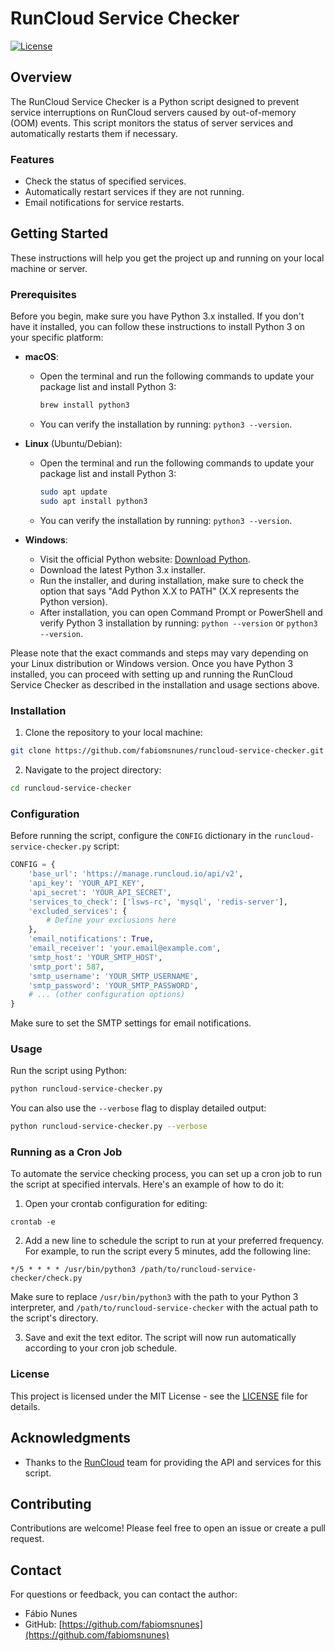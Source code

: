 # RunCloud Service Checker

[![License](https://img.shields.io/github/license/fabiomsnunes/runcloud-service-checker)](https://github.com/fabiomsnunes/runcloud-service-checker/blob/main/LICENSE)

## Overview

The RunCloud Service Checker is a Python script designed to prevent service interruptions on RunCloud servers caused by out-of-memory (OOM) events. This script monitors the status of server services and automatically restarts them if necessary.

### Features

- Check the status of specified services.
- Automatically restart services if they are not running.
- Email notifications for service restarts.

## Getting Started

These instructions will help you get the project up and running on your local machine or server.

### Prerequisites

Before you begin, make sure you have Python 3.x installed. If you don't have it installed, you can follow these instructions to install Python 3 on your specific platform:

- **macOS**:
  - Open the terminal and run the following commands to update your package list and install Python 3:
    ```bash
    brew install python3
    ```
  - You can verify the installation by running: `python3 --version`.

- **Linux** (Ubuntu/Debian):
  - Open the terminal and run the following commands to update your package list and install Python 3:
    ```bash
    sudo apt update
    sudo apt install python3
    ```
  - You can verify the installation by running: `python3 --version`.

- **Windows**:
  - Visit the official Python website: [Download Python](https://www.python.org/downloads/windows/).
  - Download the latest Python 3.x installer.
  - Run the installer, and during installation, make sure to check the option that says "Add Python X.X to PATH" (X.X represents the Python version).
  - After installation, you can open Command Prompt or PowerShell and verify Python 3 installation by running: `python --version` or `python3 --version`.

Please note that the exact commands and steps may vary depending on your Linux distribution or Windows version. Once you have Python 3 installed, you can proceed with setting up and running the RunCloud Service Checker as described in the installation and usage sections above.


### Installation

1. Clone the repository to your local machine:

```bash
git clone https://github.com/fabiomsnunes/runcloud-service-checker.git
```

2. Navigate to the project directory:

```bash
cd runcloud-service-checker
```

### Configuration

Before running the script, configure the `CONFIG` dictionary in the `runcloud-service-checker.py` script:

```python
CONFIG = {
    'base_url': 'https://manage.runcloud.io/api/v2',
    'api_key': 'YOUR_API_KEY',
    'api_secret': 'YOUR_API_SECRET',
    'services_to_check': ['lsws-rc', 'mysql', 'redis-server'],
    'excluded_services': {
        # Define your exclusions here
    },
    'email_notifications': True,
    'email_receiver': 'your.email@example.com',
    'smtp_host': 'YOUR_SMTP_HOST',
    'smtp_port': 587,
    'smtp_username': 'YOUR_SMTP_USERNAME',
    'smtp_password': 'YOUR_SMTP_PASSWORD',
    # ... (other configuration options)
}
```

Make sure to set the SMTP settings for email notifications.

### Usage

Run the script using Python:

```bash
python runcloud-service-checker.py
```

You can also use the `--verbose` flag to display detailed output:

```bash
python runcloud-service-checker.py --verbose
```

### Running as a Cron Job

To automate the service checking process, you can set up a cron job to run the script at specified intervals. Here's an example of how to do it:

1. Open your crontab configuration for editing:

```
crontab -e
```

2. Add a new line to schedule the script to run at your preferred frequency. For example, to run the script every 5 minutes, add the following line:

```
*/5 * * * * /usr/bin/python3 /path/to/runcloud-service-checker/check.py
```

Make sure to replace `/usr/bin/python3` with the path to your Python 3 interpreter, and `/path/to/runcloud-service-checker` with the actual path to the script's directory.

3. Save and exit the text editor. The script will now run automatically according to your cron job schedule.

### License

This project is licensed under the MIT License - see the [LICENSE](LICENSE) file for details.

## Acknowledgments

- Thanks to the [RunCloud](https://runcloud.io/) team for providing the API and services for this script.

## Contributing

Contributions are welcome! Please feel free to open an issue or create a pull request.

## Contact

For questions or feedback, you can contact the author:

- Fábio Nunes
- GitHub: [https://github.com/fabiomsnunes](https://github.com/fabiomsnunes)

